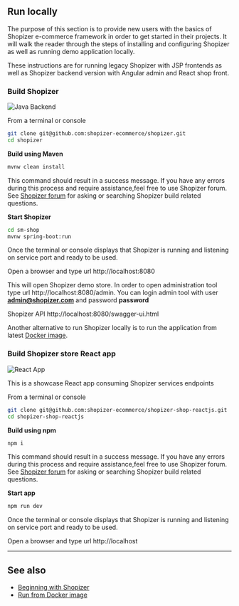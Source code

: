 ## Run locally

The purpose of this section is to provide new users with the basics of Shopizer e-commerce framework in order to get started in their projects. It will walk the reader through the steps of installing and configuring Shopizer as well as running demo application locally.

These instructions are for running legacy Shopizer with JSP frontends as well as Shopizer backend version with Angular admin and React shop front.

### Build Shopizer

![Java Backend](/static/img/documentation/java-small.jpg "Java API AKA backend")

From a terminal or console
  
```sh
git clone git@github.com:shopizer-ecommerce/shopizer.git
cd shopizer
```

**Build using Maven**

```sh
mvnw clean install
```

This command should result in a success message. If you have any errors during this process and require assistance,feel free to use Shopizer forum. See [Shopizer forum](https://groups.google.com/forum/#!forum/shopizer) for asking or searching Shopizer build related questions.

**Start Shopizer**

```sh
cd sm-shop
mvnw spring-boot:run
```

Once the terminal or console displays that Shopizer is running and listening on service port and ready to be used.

Open a browser and type url http://localhost:8080

This will open Shopizer demo store. In order to open administration tool type url http://localhost:8080/admin. You can login admin tool with user **admin@shopizer.com** and password **password**

Shopizer API http://localhost:8080/swagger-ui.html

Another alternative to run Shopizer locally is to run the application from latest [Docker image](/#/starting/docker).


### Build Shopizer store React app

![React App](/static/img/documentation/react-small.png "React shop")

This is a showcase React app consuming Shopizer services endpoints

From a terminal or console
  
```sh
git clone git@github.com:shopizer-ecommerce/shopizer-shop-reactjs.git
cd shopizer-shop-reactjs
```

**Build using npm**

```sh
npm i
```

This command should result in a success message. If you have any errors during this process and require assistance,feel free to use Shopizer forum. See [Shopizer forum](https://groups.google.com/forum/#!forum/shopizer) for asking or searching Shopizer build related questions.

**Start app**

```sh
npm run dev
```

Once the terminal or console displays that Shopizer is running and listening on service port and ready to be used.

Open a browser and type url http://localhost




---

## See also

* [Beginning with Shopizer](/#/starting/starting)
* [Run from Docker image](/#/starting/docker)